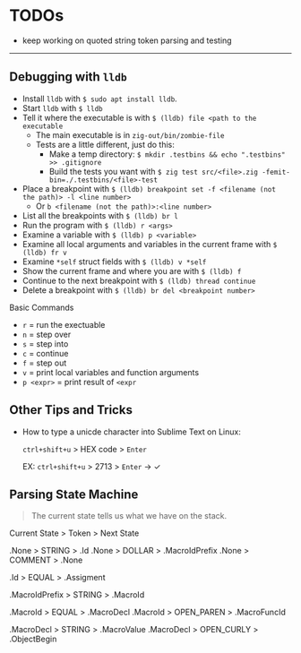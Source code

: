 # TODOs

- keep working on quoted string token parsing and testing



---


## Debugging with `lldb`

- Install `lldb` with `$ sudo apt install lldb`.
- Start `lldb` with `$ lldb`
- Tell it where the executable is with `$ (lldb) file <path to the executable`
    - The main executable is in `zig-out/bin/zombie-file`
    - Tests are a little different, just do this:
        - Make a temp directory: `$ mkdir .testbins && echo ".testbins" >> .gitignore`
        - Build the tests you want with `$ zig test src/<file>.zig -femit-bin=./.testbins/<file>-test`
- Place a breakpoint with `$ (lldb) breakpoint set -f <filename (not the path)> -l <line number>`
    - Or `b <filename (not the path)>:<line number>`
- List all the breakpoints with `$ (lldb) br l`
- Run the program with `$ (lldb) r <args>`
- Examine a variable with `$ (lldb) p <variable>`
- Examine all local arguments and variables in the current frame with `$ (lldb) fr v`
- Examine `*self` struct fields with `$ (lldb) v *self`
- Show the current frame and where you are with `$ (lldb) f`
- Continue to the next breakpoint with `$ (lldb) thread continue`
- Delete a breakpoint with `$ (lldb) br del <breakpoint number>`

Basic Commands
- `r` = run the exectuable
- `n` = step over
- `s` = step into
- `c` = continue
- `f` = step out
- `v` = print local variables and function arguments
- `p <expr>` = print result of `<expr`

## Other Tips and Tricks

- How to type a unicde character into Sublime Text on Linux:

    `ctrl+shift+u` > HEX code > `Enter`

    EX: `ctrl+shift+u` > 2713 > `Enter` -> ✓

## Parsing State Machine

> The current state tells us what we have on the stack.

Current State > Token > Next State

.None > STRING > .Id
.None > DOLLAR > .MacroIdPrefix
.None > COMMENT > .None

.Id > EQUAL > .Assigment

.MacroIdPrefix > STRING > .MacroId

.MacroId > EQUAL > .MacroDecl
.MacroId > OPEN_PAREN > .MacroFuncId

.MacroDecl > STRING > .MacroValue
.MacroDecl > OPEN_CURLY > .ObjectBegin
